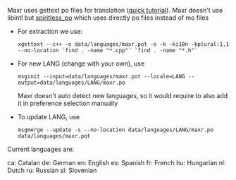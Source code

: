 Maxr uses gettext po files for translation ([quick tutorial](https://www.labri.fr/perso/fleury/posts/programming/a-quick-gettext-tutorial.html)).
Maxr doesn't use libintl but [spiritless_po](https://github.com/oo13/spiritless_po) which uses directly po files instead of mo files


- For extraction we use:

	```
	xgettext --c++ -o data/languages/maxr.pot -s -k -ki18n -kplural:1,1 --no-location `find . -name "*.cpp"` `find . -name "*.h"`
	```

- For new LANG (change with your own), use

	```
	msginit --input=data/languages/maxr.pot --locale=LANG --output=data/languages/LANG/maxr.po
	```

	Maxr doesn't auto detect new languages, so it would require to also add it in preference selection manually


- To update LANG, use

	```
	msgmerge --update -s --no-location data/languages/LANG/maxr.po data/languages/maxr.pot
	```

Current languages are:

ca: Catalan
de: German
en: English
es: Spanish
fr: French
hu: Hungarian
nl: Dutch
ru: Russian
sl: Slovenian
